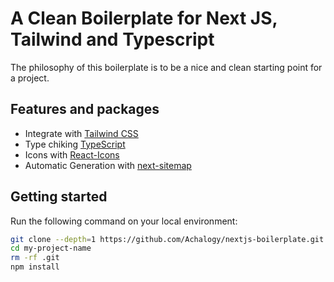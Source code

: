 # A Clean Boilerplate for Next JS, Tailwind and Typescript

The philosophy of this boilerplate is to be a nice and clean starting point for a project.

## Features and packages

- Integrate with [Tailwind CSS](https://tailwindcss.com/)
- Type chiking [TypeScript](https://www.typescriptlang.org/)
- Icons with [React-Icons](https://react-icons.github.io/react-icons/)
- Automatic Generation with [next-sitemap](https://www.npmjs.com/package/next-sitemap)

## Getting started

Run the following command on your local environment:

```bash
git clone --depth=1 https://github.com/Achalogy/nextjs-boilerplate.git my-project-name
cd my-project-name
rm -rf .git
npm install
```
